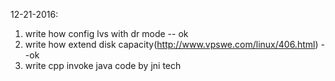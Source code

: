 12-21-2016:
1. write how config lvs with dr mode                  -- ok
2. write how extend disk capacity(http://www.vpswe.com/linux/406.html)       --ok
3. write cpp invoke java  code by jni tech
